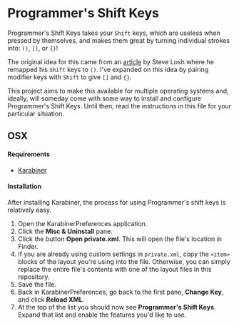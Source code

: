 # Programmer's Shift Keys

Programmer's Shift Keys takes your `Shift` keys, which are useless when pressed by
themselves, and makes them great by turning individual strokes into: `()`, `[]`, or
`{}`!

The original idea for this came from an
[article](http://stevelosh.com/blog/2012/10/a-modern-space-cadet/) by Steve Losh
where he remapped his `Shift` keys to `()`. I've expanded on this idea by pairing
modifier keys with `Shift` to give `[]` and `{}`.

This project aims to make this available for multiple operating systems and,
ideally, will someday come with some way to install and configure Programmer's
Shift Keys. Until then, read the instructions in this file for your particular
situation.

## OSX

#### Requirements
 - [Karabiner](https://pqrs.org/osx/karabiner/)

#### Installation

After installing Karabiner, the process for using Programmer's shift keys is
relatively easy.

 1. Open the KarabinerPreferences application.
 2. Click the **Misc & Uninstall** pane.
 3. Click the button **Open private.xml**. This will open the file's location in
    Finder.
 4. If you are already using custom settings in `private.xml`, copy the `<item>`
    blocks of the layout you're using into the file. Otherwise, you can simply
    replace the entire file's contents with one of the layout files in this
    repository.
 5. Save the file.
 6. Back in KarabinerPreferences, go back to the first pane, **Change Key**, and
    click **Reload XML**.
 7. At the top of the list you should now see **Programmer's Shift Keys**.
    Expand that list and enable the features you'd like to use.


